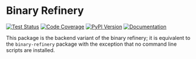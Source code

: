 # Binary Refinery
[![Test Status](https://img.shields.io/travis/binref/refinery?label=Tests&style=for-the-badge)][travis]
[![Code Coverage](https://img.shields.io/codecov/c/github/binref/refinery?style=for-the-badge)][codecov]
[![PyPI Version](https://img.shields.io/pypi/v/binary-refinery.svg?color=blue&style=for-the-badge)][pypi]
[![Documentation](https://img.shields.io/badge/docs-super%20retro-red?style=for-the-badge&logo=Python&logoColor=white)][docs]

This package is the backend variant of the binary refinery; it is equivalent to the `binary-refinery` package with the exception that no command line scripts are installed.


[docs]: https://binref.github.io/
[travis]: https://travis-ci.org/binref/refinery
[codecov]: https://codecov.io/github/binref/refinery/?branch=master
[pypi]: https://pypi.org/project/binary-refinery/
